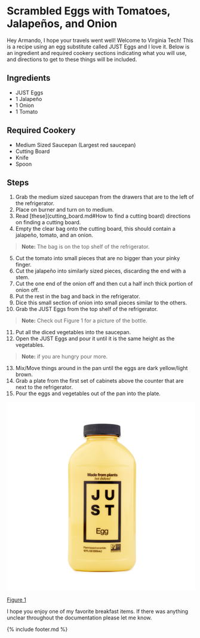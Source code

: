 # Scrambled Eggs with Tomatoes, Jalapeños, and Onion

Hey Armando, I hope your travels went well! Welcome to Virginia Tech!
This is a recipe using an egg substitute called JUST Eggs and I love it.
Below is an ingredient and required cookery sections indicating what you
will use, and directions to get to these things will be included.

## Ingredients

-   JUST Eggs
-   1 Jalapeño
-   1 Onion
-   1 Tomato

## Required Cookery

-   Medium Sized Saucepan (Largest red saucepan)
-   Cutting Board
-   Knife
-   Spoon

## Steps

1.  Grab the medium sized saucepan from the drawers that are to the left of the refrigerator.
2.  Place on burner and turn on to medium.
3.  Read [these](cutting_board.md#How to find a cutting board) directions on finding a cutting board.
4.  Empty the clear bag onto the cutting board, this should contain a jalapeño, tomato, and an onion.
> **Note:** The bag is on the top shelf of the refrigerator.
5.  Cut the tomato into small pieces that are no bigger than your pinky finger.
6.  Cut the jalapeño into similarly sized pieces, discarding the end with a stem.
7.  Cut the one end of the onion off and then cut a half inch thick portion of onion off.
8.  Put the rest in the bag and back in the refrigerator.
9.  Dice this small section of onion into small pieces similar to the others.
10. Grab the JUST Eggs from the top shelf of the refrigerator.
> **Note:** Check out Figure 1 for a picture of the bottle.
11. Put all the diced vegetables into the saucepan.
12. Open the JUST Eggs and pour it until it is the same height as the vegetables.
> **Note:** if you are hungry pour more.
13. Mix/Move things around in the pan until the eggs are dark yellow/light brown.
14. Grab a plate from the first set of cabinets above the counter that are next to the refrigerator.
15. Pour the eggs and vegetables out of the pan into the plate.

![](images/media/image.jpeg)

[Figure
1](https://i5.walmartimages.com/asr/516ad582-8e6c-422c-bd7f-a62a71f19dd9.e95ddb2c39aa050e250f67d258603e44.jpeg?odnHeight=612&odnWidth=612&odnBg=FFFFFF)

I hope you enjoy one of my favorite breakfast items. If there was anything unclear throughout the documentation please let me know.

{% include footer.md %}
